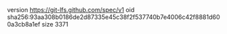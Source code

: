 version https://git-lfs.github.com/spec/v1
oid sha256:93aa308b0186de2d87335e45c38f2f537740b7e4006c42f8881d600a3cb8a1ef
size 3371
